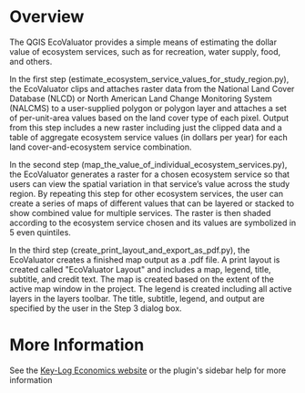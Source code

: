 # Overview #

The QGIS EcoValuator provides a simple means of estimating the dollar value of ecosystem services, such as for recreation, water supply, food, and others.  

In the first step (estimate_ecosystem_service_values_for_study_region.py), the EcoValuator clips and attaches raster data from the National Land Cover Database (NLCD) or North American Land Change Monitoring System (NALCMS) to a user-supplied polygon or polygon layer and attaches a set of per-unit-area values based on the land cover type of each pixel. Output from this step includes a new raster including just the clipped data and a table of aggregate ecosystem service values (in dollars per year) for each land cover-and-ecosystem service combination.

In the second step (map_the_value_of_individual_ecosystem_services.py), the EcoValuator generates a raster for a chosen ecosystem service so that users can view the spatial variation in that service’s value across the study region. By repeating this step for other ecosystem services, the user can create a series of maps of different values that can be layered or stacked to show combined value for multiple services. The raster is then shaded according to the ecosystem service chosen and its values are symbolized in 5 even quintiles.

In the third step (create_print_layout_and_export_as_pdf.py), the EcoValuator creates a finished map output as a .pdf file. A print layout is created called "EcoValuator Layout" and includes a map, legend, title, subtitle, and credit text. The map is created based on the extent of the active map window in the project. The legend is created including all active layers in the layers toolbar. The title, subtitle, legend, and output are specified by the user in the Step 3 dialog box.

# More Information

See the [Key-Log Economics website](http://keylogeconomics.com/ecovaluator) or the plugin's sidebar help for more information
